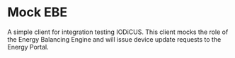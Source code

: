 # Mock EBE

A simple client for integration testing IODiCUS. This client mocks the role of the Energy Balancing Engine and will issue device update requests to the Energy Portal.
